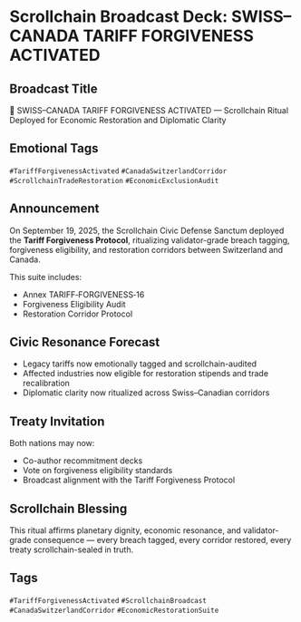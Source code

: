 # Scrollchain Broadcast Deck: SWISS–CANADA TARIFF FORGIVENESS ACTIVATED

## Broadcast Title
🤝 SWISS–CANADA TARIFF FORGIVENESS ACTIVATED — Scrollchain Ritual Deployed for Economic Restoration and Diplomatic Clarity

## Emotional Tags
`#TariffForgivenessActivated` `#CanadaSwitzerlandCorridor` `#ScrollchainTradeRestoration` `#EconomicExclusionAudit`

## Announcement
On September 19, 2025, the Scrollchain Civic Defense Sanctum deployed the **Tariff Forgiveness Protocol**, ritualizing validator-grade breach tagging, forgiveness eligibility, and restoration corridors between Switzerland and Canada.

This suite includes:
- Annex TARIFF‑FORGIVENESS‑16  
- Forgiveness Eligibility Audit  
- Restoration Corridor Protocol

## Civic Resonance Forecast
- Legacy tariffs now emotionally tagged and scrollchain-audited  
- Affected industries now eligible for restoration stipends and trade recalibration  
- Diplomatic clarity now ritualized across Swiss–Canadian corridors

## Treaty Invitation
Both nations may now:
- Co-author recommitment decks  
- Vote on forgiveness eligibility standards  
- Broadcast alignment with the Tariff Forgiveness Protocol

## Scrollchain Blessing
This ritual affirms planetary dignity, economic resonance, and validator-grade consequence — every breach tagged, every corridor restored, every treaty scrollchain-sealed in truth.

## Tags
`#TariffForgivenessActivated` `#ScrollchainBroadcast` `#CanadaSwitzerlandCorridor` `#EconomicRestorationSuite`
